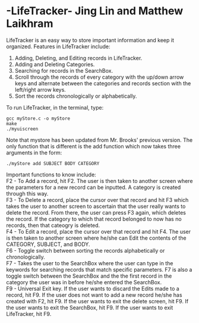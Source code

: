 -LifeTracker-
Jing Lin and Matthew Laikhram
==============================

LifeTracker is an easy way to store important information and keep it organized. Features in LifeTracker include: 

1. Adding, Deleting, and Editing records in LifeTracker.
2. Adding and Deleting Categories.
3. Searching for records in the SearchBox. 
4. Scroll through the records of every category with the up/down arrow keys and alternate between the categories and 
records section with the left/right arrow keys.
5. Sort the records chronologically or alphabetically.

To run LifeTracker, in the terminal, type: 

    gcc myStore.c -o myStore
    make
    ./myuiscreen

Note that mystore has been updated from Mr. Brooks' previous version. The only function that 
is different is the add function which now takes three arguments in the form: 

    ./myStore add SUBJECT BODY CATEGORY

Important functions to know include: <br>
    F2 - To Add a record, hit F2. The user is then taken to another screen where the parameters for a new record can be inputted.
    A category is created through this way. <br>
    F3 - To Delete a record, place the cursor over that record and hit F3 which takes the user to another screen
    to ascertain that the user really wants to delete the record. From there, the user can press F3 again, which deletes the record.
    If the category to which that record belonged to now has no records, then that cateogry is deleted. <br>
    F4 - To Edit a record, place the cursor over that record and hit F4. The user is then taken to another screen where he/she can Edit
    the contents of the CATEGORY, SUBJECT, and BODY. <br>
    F6 - Toggle switch between sorting the records alphabetically or chronologically. <br>
    F7 - Takes the user to the SearchBox where the user can type in the keywords for searching records that match specific parameters. F7 is also a toggle switch between the SearchBox and the the first record in the category the user was in before he/she entered the SearchBox. <br>
    F9 - Universal Exit key. If the user wants to discard the Edits made to a record, hit F9. If the user does not want to add a new record he/she has created with F2, hit F9. If the user wants to exit the delete screen, hit F9. If the user wants to exit the SearchBox, hit F9. If the user wants to exit LifeTracker, hit F9. <br>

